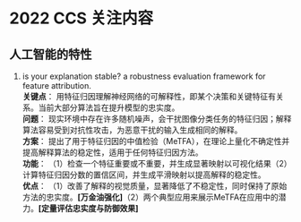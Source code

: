 # 2022 CCS 关注内容
## 人工智能的特性
1. is your explanation stable? a robustness evaluation framework for feature attribution.<br>
**关键点**： 用特征归因理解神经网络的可解释性，即某个决策和关键特征有关系。当前大部分算法旨在提升模型的忠实度。<br>
**问题**： 现实环境中存在许多随机噪声，会干扰图像分类任务的特征归因；解释算法容易受到对抗性攻击，为恶意干扰的输入生成相同的解释。<br>
**方案**： 提出了用于特征归因的中值检验（MeTFA），在理论上量化不确定性并提高解释算法的稳定性，适用于任何特征归因方法。<br>
**功能**： （1）检查一个特征重要或不重要，并生成显著映射以可视化结果（2）计算特征归因分数的置信区间，并生成平滑映射以提高解释的稳定性。<br>
**优点**： （1）改善了解释的视觉质量，显著降低了不稳定性，同时保持了原始方法的忠实度。**[万金油强化]**（2）两个典型应用来展示MeTFA在应用中的潜力。**[定量评估忠实度与防御效果]**
